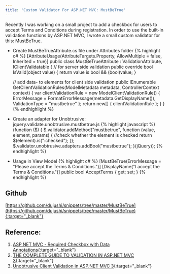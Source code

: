 ```yaml
---
title: 'Custom Validator For ASP.NET MVC: MustBeTrue'
---
```

Recently I was working on a small project to add a checkbox for users to accept Terms and Conditions during registration. In order to use the built-in validation functions by ASP.NET MVC, I wrote a small custom validator for this: MustBeTrue.

* Create MustBeTrueAttribute.cs file under Attributes folder
{% highlight c# %}
[AttributeUsage(AttributeTargets.Property, AllowMultiple = false, Inherited = true)]
public class MustBeTrueAttribute : ValidationAttribute, IClientValidatable
{
	// for server side validation
	public override bool IsValid(object value)
	{
		return value is bool && (bool)value;
	}

	// add data- to elements for client side validation
	public IEnumerable<ModelClientValidationRule> GetClientValidationRules(ModelMetadata metadata, ControllerContext context)
	{
		var clientValidationRule = new ModelClientValidationRule()
		{
			ErrorMessage = FormatErrorMessage(metadata.GetDisplayName()),
			ValidationType = "mustbetrue"
		};
		return new[] { clientValidationRule };
	}
}
{% endhighlight %}

* Create an adapter for Unobtrusive: jquery.validate.unobtrusive.mustbetrue.js
{% highlight javascript %}
(function ($) {
    $.validator.addMethod("mustbetrue", function (value, element, params) {
		//check whether the element is checked
		return $(element).is(":checked");
    });
    $.validator.unobtrusive.adapters.addBool("mustbetrue");
}(jQuery));
{% endhighlight %}

* Usage in View Model
{% highlight c# %}
[MustBeTrue(ErrorMessage = "Please accept the Terms & Conditions.")]
[DisplayName("I accept the Terms & Conditions.")]
public bool AcceptTerms { get; set; }
{% endhighlight %}

## Github
[https://github.com/dujushi/snippets/tree/master/MustBeTrue](https://github.com/dujushi/snippets/tree/master/MustBeTrue){:target="_blank"}

## Reference:
1. [ASP.NET MVC - Required Checkbox with Data Annotations](http://jasonwatmore.com/post/2013/10/16/ASPNET-MVC-Required-Checkbox-with-Data-Annotations.aspx){:target="_blank"}
2. [THE COMPLETE GUIDE TO VALIDATION IN ASP.NET MVC 3](http://www.devtrends.co.uk/blog/the-complete-guide-to-validation-in-asp.net-mvc-3-part-1){:target="_blank"}
3. [Unobtrusive Client Validation in ASP.NET MVC 3](http://bradwilson.typepad.com/blog/2010/10/mvc3-unobtrusive-validation.html){:target="_blank"}
